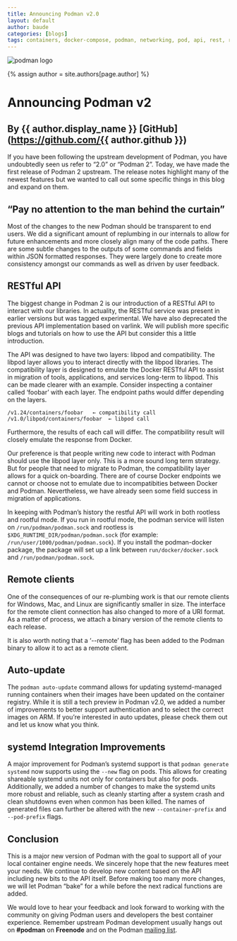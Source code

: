 ```yaml
---
title: Announcing Podman v2.0
layout: default
author: baude
categories: [blogs]
tags: containers, docker-compose, podman, networking, pod, api, rest, rest-api, v2, hpc
---
```

![podman logo](https://podman.io/images/podman.svg)

{% assign author = site.authors[page.author] %}
# Announcing Podman v2
## By {{ author.display_name }} [GitHub](https://github.com/{{ author.github }})

If you have been following the upstream development of Podman, you have undoubtedly seen us refer to “2.0” or “Podman 2”. Today, we have made the first release of Podman 2 upstream.  The release notes highlight many of the newest features but we wanted to call out some specific things in this blog and expand on them.

<!--readmore-->
## “Pay no attention to the man behind the curtain”
Most of the changes to the new Podman should be transparent to end users.  We did a significant amount of replumbing in our internals to allow for future enhancements and more closely align many of the code paths.  There are some subtle changes to the outputs of some commands and fields within JSON formatted responses.  They were largely done to create more consistency amongst our commands as well as driven by user feedback.

## RESTful API
The biggest change in Podman 2 is our introduction of a RESTful API to interact with our libraries.  In actuality, the RESTful service was present in earlier versions but was tagged experimental.  We have also deprecated the previous API implementation based on varlink.  We will publish more specific blogs and tutorials on how to use the API but consider this a little introduction.

The API was designed to have two layers: libpod and compatibility.  The libpod layer allows you to interact directly with the libpod libraries.  The compatibility layer is designed to emulate the Docker RESTful API to assist in migration of tools, applications, and services long-term to libpod.  This can be made clearer with an example.  Consider inspecting a container called ‘foobar’ with each layer.  The endpoint paths would differ depending on the layers.

```
/v1.24/containers/foobar   ← compatibility call
/v1.0/libpod/containers/foobar  ← libpod call
```
Furthermore, the results of each call will differ.  The compatibility result will closely emulate the response from Docker.

Our preference is that people writing new code to interact with Podman should use the libpod layer only.  This is a more sound long term strategy.  But for people that need to migrate to Podman, the compatibility layer allows for a quick on-boarding.  There are of course Docker endpoints we cannot or choose not to emulate due to incompatibities between Docker and Podman. Nevertheless, we have already seen some field success in migration of applications.

In keeping with Podman’s history the restful API will work in both rootless and rootful mode.  If you run in rootful mode, the podman service will listen on `/run/podman/podman.sock` and rootless is `$XDG_RUNTIME_DIR/podman/podman.sock` (for example: `/run/user/1000/podman/podman.sock`).  If you install the podman-docker package, the package will set up a link between `run/docker/docker.sock` and `/run/podman/podman.sock`.

## Remote clients
One of the consequences of our re-plumbing work is that our remote clients for Windows, Mac, and Linux are significantly smaller in size.  The interface for the remote client connection has also changed to more of a URI format.  As a matter of process, we attach a binary version of the remote clients to each release.

It is also worth noting that a ‘--remote’ flag has been added to the Podman binary to allow it to act as a remote client.

## Auto-update
The `podman auto-update` command allows for updating systemd-managed running containers when their images have been updated on the container registry. While it is still a tech preview in Podman v2.0, we added a number of improvements to better support authentication and to select the correct images on ARM. If you’re interested in auto updates, please check them out and let us know what you think.

## systemd Integration Improvements
A major improvement for Podman’s systemd support is that `podman generate systemd` now supports using the `--new` flag on pods. This allows for creating shareable systemd units not only for containers but also for pods. Additionally, we added a number of changes to make the systemd units more robust and reliable, such as cleanly starting after a system crash and clean shutdowns even when conmon has been killed. The names of generated files can further be altered with the new `--container-prefix` and `--pod-prefix` flags.

## Conclusion
This is a major new version of Podman with the goal to support all of your local container engine needs.  We sincerely hope that the new features meet your needs.  We continue to develop new content based on the API including new bits to the API itself.  Before making too many more changes, we will let Podman “bake” for a while before the next radical functions are added.

We would love to hear your feedback and look forward to working with the community on giving Podman users and developers the best container experience.  Remember upstream Podman development usually hangs out on **#podman** on **Freenode** and on the Podman [mailing list](https://lists.podman.io/admin/lists/podman.lists.podman.io/).
